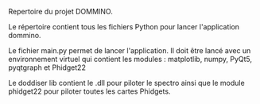 Repertoire du projet DOMMINO. 

Le répertoire contient tous les fichiers Python pour lancer l'application dommino. 

Le fichier main.py permet de lancer l'application. Il doit être lancé avec un environnement virtuel qui contient les modules : matplotlib, numpy, PyQt5, pyqtgraph et Phidget22

Le doddiser lib contient le .dll pour piloter le spectro ainsi que le module phidget22 pour piloter toutes les cartes Phidgets. 
